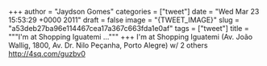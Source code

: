
+++
author = "Jaydson Gomes"
categories = ["tweet"]
date = "Wed Mar 23 15:53:29 +0000 2011"
draft = false
image = "{TWEET_IMAGE}"
slug = "a53deb27ba96e114467cea17a367c663fda1e0af"
tags = ["tweet"]
title = """I'm at Shopping Iguatemi ..."""
+++
I'm at Shopping Iguatemi (Av. João Wallig, 1800, Av. Dr. Nilo Peçanha, Porto Alegre) w/ 2 others http://4sq.com/guzbv0
